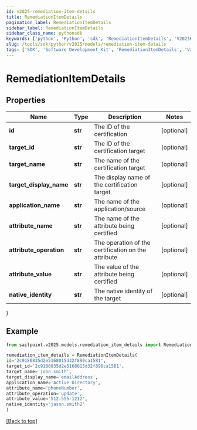 ```yaml
---
id: v2025-remediation-item-details
title: RemediationItemDetails
pagination_label: RemediationItemDetails
sidebar_label: RemediationItemDetails
sidebar_class_name: pythonsdk
keywords: ['python', 'Python', 'sdk', 'RemediationItemDetails', 'V2025RemediationItemDetails'] 
slug: /tools/sdk/python/v2025/models/remediation-item-details
tags: ['SDK', 'Software Development Kit', 'RemediationItemDetails', 'V2025RemediationItemDetails']
---
```


# RemediationItemDetails


## Properties

Name | Type | Description | Notes
------------ | ------------- | ------------- | -------------
**id** | **str** | The ID of the certification | [optional] 
**target_id** | **str** | The ID of the certification target | [optional] 
**target_name** | **str** | The name of the certification target | [optional] 
**target_display_name** | **str** | The display name of the certification target | [optional] 
**application_name** | **str** | The name of the application/source | [optional] 
**attribute_name** | **str** | The name of the attribute being certified | [optional] 
**attribute_operation** | **str** | The operation of the certification on the attribute | [optional] 
**attribute_value** | **str** | The value of the attribute being certified | [optional] 
**native_identity** | **str** | The native identity of the target | [optional] 
}

## Example

```python
from sailpoint.v2025.models.remediation_item_details import RemediationItemDetails

remediation_item_details = RemediationItemDetails(
id='2c9180835d2e5168015d32f890ca1581',
target_id='2c9180835d2e5168015d32f890ca1581',
target_name='john.smith',
target_display_name='emailAddress',
application_name='Active Directory',
attribute_name='phoneNumber',
attribute_operation='update',
attribute_value='512-555-1212',
native_identity='jason.smith2'
)

```
[[Back to top]](#) 

